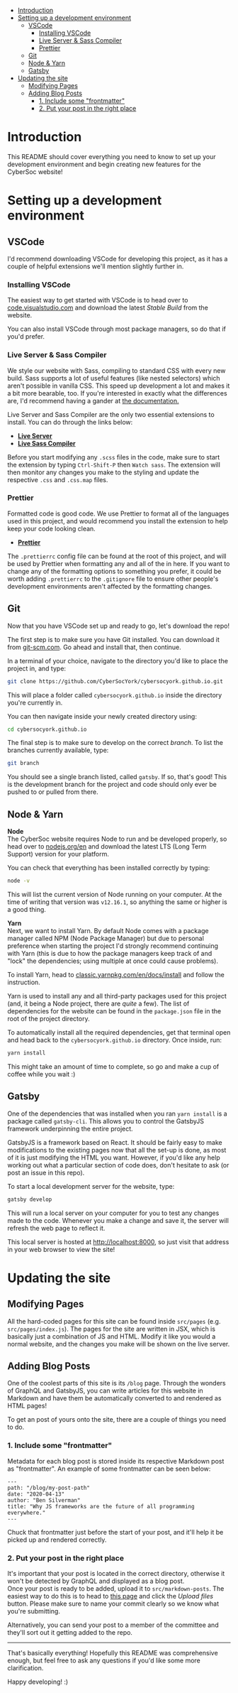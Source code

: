 - [Introduction](#introduction)
- [Setting up a development environment](#setting-up-a-development-environment)
  - [VSCode](#vscode)
    - [Installing VSCode](#installing-vscode)
    - [Live Server & Sass Compiler](#live-server--sass-compiler)
    - [Prettier](#prettier)
  - [Git](#git)
  - [Node & Yarn](#node--yarn)
  - [Gatsby](#gatsby)
- [Updating the site](#updating-the-site)
  - [Modifying Pages](#modifying-pages)
  - [Adding Blog Posts](#adding-blog-posts)
    - [1. Include some "frontmatter"](#1-include-some-%22frontmatter%22)
    - [2. Put your post in the right place](#2-put-your-post-in-the-right-place)

# Introduction
This README should cover everything you need to know to set up your development environment and begin creating new features for the CyberSoc website!

# Setting up a development environment
## VSCode
I'd recommend downloading VSCode for developing this project, as it has a couple of helpful extensions we'll mention slightly further in.

### Installing VSCode
The easiest way to get started with VSCode is to head over to [code.visualstudio.com](https://code.visualstudio.com/) and download the latest *Stable Build* from the website.

You can also install VSCode through most package managers, so do that if you'd prefer.

### Live Server & Sass Compiler
We style our website with Sass, compiling to standard CSS with every new build. Sass supports a lot of useful features (like nested selectors) which aren't possible in vanilla CSS. This speed up development a lot and makes it a bit more bearable, too. If you're interested in exactly what the differences are, I'd recommend having a gander at [the documentation.](https://sass-lang.com/documentation)

Live Server and Sass Compiler are the only two essential extensions to install. You can do through the links below:
- [**Live Server**](https://marketplace.visualstudio.com/items?itemName=ritwickdey.LiveServer)
- [**Live Sass Compiler**](https://marketplace.visualstudio.com/items?itemName=ritwickdey.live-sass)

Before you start modifying any `.scss` files in the code, make sure to start the extension by typing `Ctrl-Shift-P` then `Watch sass`. The extension will then monitor any changes you make to the styling and update the respective `.css` and `.css.map` files.

### Prettier
Formatted code is good code. We use Prettier to format all of the languages used in this project, and would recommend you install the extension to help keep your code looking clean.

- [**Prettier**](https://marketplace.visualstudio.com/items?itemName=esbenp.prettier-vscode)

The `.prettierrc` config file can be found at the root of this project, and will be used by Prettier when formatting any and all of the in here. If you want to change any of the formatting options to something you prefer, it could be worth adding `.prettierrc` to the `.gitignore` file to ensure other people's development environments aren't affected by the formatting changes.

## Git
Now that you have VSCode set up and ready to go, let's download the repo!

The first step is to make sure you have Git installed. You can download it from [git-scm.com](https://git-scm.com/). Go ahead and install that, then continue.

In a terminal of your choice, navigate to the directory you'd like to place the project in, and type:

```bash 
git clone https://github.com/CyberSocYork/cybersocyork.github.io.git
```

This will place a folder called `cybersocyork.github.io` inside the directory you're currently in.

You can then navigate inside your newly created directory using:

```bash
cd cybersocyork.github.io
```

The final step is to make sure to develop on the correct *branch*. To list the branches currently available, type:

```bash
git branch
```

You should see a single branch listed, called `gatsby`. If so, that's good! This is the development branch for the project and code should only ever be pushed to or pulled from there.

## Node & Yarn
**Node**  
The CyberSoc website requires Node to run and be developed properly, so head over to [nodejs.org/en](https://nodejs.org/en/) and download the latest LTS (Long Term Support) version for your platform.

You can check that everything has been installed correctly by typing:

```bash
node -v
```

This will list the current version of Node running on your computer. At the time of writing that version was `v12.16.1`, so anything the same or higher is a good thing.

**Yarn**  
Next, we want to install Yarn. By default Node comes with a package manager called NPM (Node Package Manager) but due to personal preference when starting the project I'd strongly recommend continuing with Yarn (this is due to how the package managers keep track of and "lock" the dependencies; using multiple at once could cause problems).

To install Yarn, head to [classic.yarnpkg.com/en/docs/install](https://classic.yarnpkg.com/en/docs/install) and follow the instruction.

Yarn is used to install any and all third-party packages used for this project (and, it being a Node project, there are *quite* a few). The list of dependencies for the website can be found in the `package.json` file in the root of the project directory.

To automatically install all the required dependencies, get that terminal open and head back to the `cybersocyork.github.io` directory. Once inside, run:

```bash
yarn install
```

This might take an amount of time to complete, so go and make a cup of coffee while you wait :)

## Gatsby
One of the dependencies that was installed when you ran `yarn install` is a package called `gatsby-cli`. This allows you to control the GatsbyJS framework underpinning the entire project. 

GatsbyJS is a framework based on React. It should be fairly easy to make modifications to the existing pages now that all the set-up is done, as most of it is just modifying the HTML you want. However, if you'd like any help working out what a particular section of code does, don't hesitate to ask (or post an issue in this repo).

To start a local development server for the website, type:

```bash
gatsby develop
```

This will run a local server on your computer for you to test any changes made to the code. Whenever you make a change and save it, the server will refresh the web page to reflect it.

This local server is hosted at [http://localhost:8000](http://localhost:8000), so just visit that address in your web browser to view the site!

# Updating the site
## Modifying Pages
All the hard-coded pages for this site can be found inside `src/pages` (e.g. `src/pages/index.js`). The pages for the site are written in JSX, which is basically just a combination of JS and HTML. Modify it like you would a normal website, and the changes you make will be shown on the live server.

## Adding Blog Posts
One of the coolest parts of this site is its `/blog` page. Through the wonders of GraphQL and GatsbyJS, you can write articles for this website in Markdown and have them be automatically converted to and rendered as HTML pages!

To get an post of yours onto the site, there are a couple of things you need to do.

### 1. Include some "frontmatter"
Metadata for each blog post is stored inside its respective Markdown post as "frontmatter". An example of some frontmatter can be seen below:

```
---
path: "/blog/my-post-path"
date: "2020-04-13"
author: "Ben Silverman"
title: "Why JS frameworks are the future of all programming everywhere."
---
```

Chuck that frontmatter just before the start of your post, and it'll help it be picked up and rendered correctly.

### 2. Put your post in the right place
It's important that your post is located in the correct directory, otherwise it won't be detected by GraphQL and displayed as a blog post.  
Once your post is ready to be added, upload it to `src/markdown-posts`. The easiest way to do this is to head to [this page](https://github.com/CyberSocYork/cybersocyork.github.io/tree/gatsby/src/markdown-posts) and click the *Upload files* button. Please make sure to name your commit clearly so we know what you're submitting.

Alternatively, you can send your post to a member of the committee and they'll sort out it getting added to the repo.

***

That's basically everything! Hopefully this README was comprehensive enough, but feel free to ask any questions if you'd like some more clarification.

Happy developing! :)